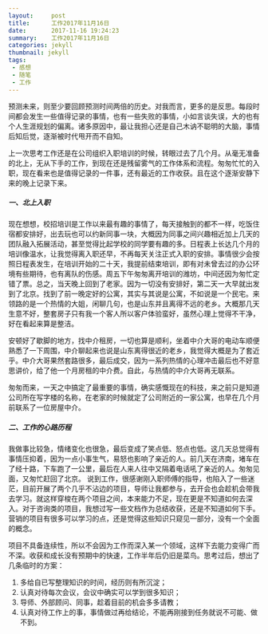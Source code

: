 ```yaml
---
layout:     post
title:      工作2017年11月16日
date:       2017-11-16 19:24:23
summary:    工作2017年11月16日
categories: jekyll
thumbnail: jekyll
tags:
 - 感想
 - 随笔
 - 工作
---
```


预测未来，则至少要回顾预测时间两倍的历史。对我而言，更多的是反思。每段时间都会发生一些值得记录的事情，也有一些失败的事情，小如言谈失误，大的也有个人生涯规划的偏离。诸多原因中，最让我担心还是自己木讷不聪明的大脑，事情后知后觉，逐渐被时代甩开而不自知。

上一次思考工作还是在公司组织入职培训的时候，转眼过去了几个月。从毫无准备的北上，无从下手的工作，到现在还是残留雾气的工作体系和流程。匆匆忙忙的入职，现在看来也是值得记录的一件事，还有最近的工作收获。且在这个逐渐安静下来的晚上记录下来。

##### 一、北上入职
现在想想，校招培训是工作以来最有趣的事情了，每天接触到的都不一样，吃饭住宿都安排好，出去玩也可以约新同事一块，大概因为同事之间兴趣相近加上几天的团队融入拓展活动，甚至觉得比起学校的同学要有趣的多。日程表上长达几个月的培训像温水，让我觉得离入职还早，不再每天关注正式入职的安排。事情很少会按照日程表发生，在培训开始的二十天，我提前结束培训，即有对未曾去过的办公环境有些期待，也有离队的伤感。周五下午匆匆离开培训的潍坊，中间还因为匆忙定错了票。总之，当天晚上回到了老家。因为一切没有安排好，第二天一大早就出发到了北京。找到了前一晚定好的公寓，其实与其说是公寓，不如说是一个民宅。来领路的是一个热情的大姐，闲聊几句，也是山东并且离得不远的老乡。大概那几天生意不好，整套房子只有我一个客人所以客户体验蛮好，虽然心理上觉得不干净，好在看起来算是整洁。

安顿好了歇脚的地方，找中介租房，一切也算是顺利，坐着中介大哥的电动车顺便熟悉了一下周围，中介聊起来也说是山东离得很近的老乡，我觉得大概是为了套近乎。中介大哥果然套路很多，最后成交，因为一系列热情的心理冲击最后也不好意思讲价，给了他一个月房租的中介费。自此，与热情的中介大哥再无联系。

匆匆而来，一天之中搞定了最重要的事情，确实感慨现在的科技，来之前只是知道公司所在写字楼的名称，在老家的时候就定了公司附近的一家公寓，也早在几个月前联系了一位房屋中介。

##### 二、工作的心路历程
我做事比较急，情绪变化也很急，最后变成了笑点低、怒点也低。这几天总觉得有事情压抑着，因为一点小事生气，易怒也影响了亲近的人。前几天在济南，堵车在了经十路，下车跑了一公里，最后在人来人往中又隔着电话吼了亲近的人。匆匆见面，又匆忙赶回了北京。
说到工作，很感谢刚入职师傅的指导，也陷入了一些迷茫，目前开展了两个几乎不沾边的项目，导师让我都参与，去开会也会趁机会带我去学习。就这样穿梭在两个项目之间，本来能力不足，现在更是不知道如何去深入。对于咨询类的项目，我想过写一些文档作为总结收获，还是不知道如何下手。营销的项目有很多可以学习的点，还是觉得这些知识只窥见一部分，没有一个全面的概念。

项目不具备连续性，所以不会因为工作而深入某一个领域，这样下去能力变得广而不深。收获和成长没有预期中的快速，工作半年后仍旧是菜鸟。思考过后，想出了几条临时的方案：
1. 多给自已写整理知识的时间，经历则有所沉淀；
2. 认真对待每次会议，会议中确实可以学到很多知识；
3. 导师、外部顾问、同事，趁着目前的机会多多请教；
4. 认真对待工作上的事，事情做过再给结论，不能再刚接到任务就说不可能、做不到。


